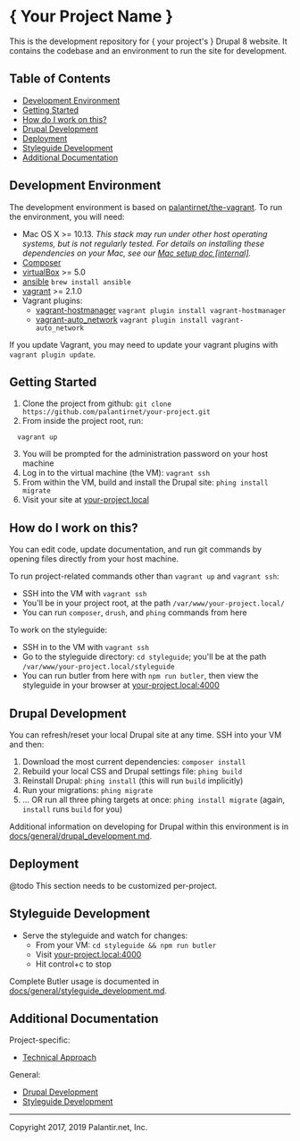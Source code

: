 # { Your Project Name }

This is the development repository for { your project's } Drupal 8 website. It contains the codebase and an environment to run the site for development.

## Table of Contents

* [Development Environment](#development-environment)
* [Getting Started](#getting-started)
* [How do I work on this?](#how-do-i-work-on-this)
* [Drupal Development](#drupal-development)
* [Deployment](#Deployment)
* [Styleguide Development](#styleguide-development)
* [Additional Documentation](#additional-documentation)

## Development Environment

The development environment is based on [palantirnet/the-vagrant](https://github.com/palantirnet/the-vagrant). To run the environment, you will need:

* Mac OS X >= 10.13. _This stack may run under other host operating systems, but is not regularly tested. For details on installing these dependencies on your Mac, see our [Mac setup doc [internal]](https://github.com/palantirnet/documentation/wiki/Mac-Setup)._
* [Composer](https://getcomposer.org)
* [virtualBox](https://www.virtualbox.org/wiki/Downloads) >= 5.0
* [ansible](https://github.com/ansible/ansible) `brew install ansible`
* [vagrant](https://www.vagrantup.com/) >= 2.1.0
* Vagrant plugins:
  * [vagrant-hostmanager](https://github.com/smdahlen/vagrant-hostmanager) `vagrant plugin install vagrant-hostmanager`
  * [vagrant-auto_network](https://github.com/oscar-stack/vagrant-auto_network) `vagrant plugin install vagrant-auto_network`

If you update Vagrant, you may need to update your vagrant plugins with `vagrant plugin update`.

## Getting Started

1. Clone the project from github: `git clone https://github.com/palantirnet/your-project.git`
1. From inside the project root, run:

  ```
    vagrant up
  ```
3. You will be prompted for the administration password on your host machine
4. Log in to the virtual machine (the VM): `vagrant ssh`
5. From within the VM, build and install the Drupal site: `phing install migrate`
1. Visit your site at [your-project.local](http://your-project.local)

## How do I work on this?

You can edit code, update documentation, and run git commands by opening files directly from your host machine.

To run project-related commands other than `vagrant up` and `vagrant ssh`:

* SSH into the VM with `vagrant ssh`
* You'll be in your project root, at the path `/var/www/your-project.local/`
* You can run `composer`, `drush`, and `phing` commands from here

To work on the styleguide:

* SSH in to the VM with `vagrant ssh`
* Go to the styleguide directory: `cd styleguide`; you'll be at the path `/var/www/your-project.local/styleguide`
* You can run butler from here with `npm run butler`, then view the styleguide in your browser at [your-project.local:4000](http://your-project.local:4000)

## Drupal Development

You can refresh/reset your local Drupal site at any time. SSH into your VM and then:

1. Download the most current dependencies: `composer install`
2. Rebuild your local CSS and Drupal settings file: `phing build`
3. Reinstall Drupal: `phing install` (this will run `build` implicitly)
4. Run your migrations: `phing migrate`
5. ... OR run all three phing targets at once: `phing install migrate` (again, `install` runs `build` for you)

Additional information on developing for Drupal within this environment is in [docs/general/drupal_development.md](docs/general/drupal_development.md).

## Deployment

@todo This section needs to be customized per-project.

## Styleguide Development

* Serve the styleguide and watch for changes:
  * From your VM: `cd styleguide && npm run butler`
  * Visit [your-project.local:4000](http://your-project.local:4000)
  * Hit control+c to stop

Complete Butler usage is documented in [docs/general/styleguide_development.md](docs/general/styleguide_development.md).

## Additional Documentation

Project-specific:

* [Technical Approach](docs/technical_approach.md)

General:

* [Drupal Development](docs/general/drupal_development.md)
* [Styleguide Development](docs/general/styleguide_development.md)

----
Copyright 2017, 2019 Palantir.net, Inc.
